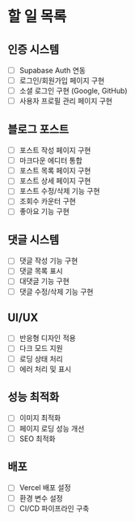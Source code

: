 # 할 일 목록

## 인증 시스템

- [ ] Supabase Auth 연동
- [ ] 로그인/회원가입 페이지 구현
- [ ] 소셜 로그인 구현 (Google, GitHub)
- [ ] 사용자 프로필 관리 페이지 구현

## 블로그 포스트

- [ ] 포스트 작성 페이지 구현
- [ ] 마크다운 에디터 통합
- [ ] 포스트 목록 페이지 구현
- [ ] 포스트 상세 페이지 구현
- [ ] 포스트 수정/삭제 기능 구현
- [ ] 조회수 카운터 구현
- [ ] 좋아요 기능 구현

## 댓글 시스템

- [ ] 댓글 작성 기능 구현
- [ ] 댓글 목록 표시
- [ ] 대댓글 기능 구현
- [ ] 댓글 수정/삭제 기능 구현

## UI/UX

- [ ] 반응형 디자인 적용
- [ ] 다크 모드 지원
- [ ] 로딩 상태 처리
- [ ] 에러 처리 및 표시

## 성능 최적화

- [ ] 이미지 최적화
- [ ] 페이지 로딩 성능 개선
- [ ] SEO 최적화

## 배포

- [ ] Vercel 배포 설정
- [ ] 환경 변수 설정
- [ ] CI/CD 파이프라인 구축
